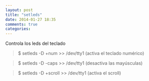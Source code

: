 ```yaml
---
layout: post
title: "setleds"
date: 2014-01-27 18:35
comments: true
categories: 
---
```

Controla los leds del teclado 

>$ setleds -D +num >> /dev/tty1  (activa el teclado numérico) 

>$ setleds -D -caps >> /dev/tty1 (desactiva las mayúsculas) 

>$ setleds -D +scroll >> /dev/tty1 (activa el scroll)

